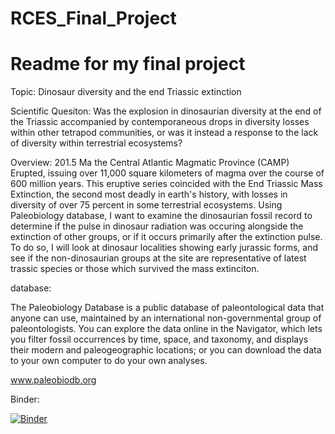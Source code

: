 # RCES_Final_Project
# Readme for my final project

Topic: Dinosaur diversity and the end Triassic extinction

Scientific Quesiton: Was the explosion in dinosaurian diversity at the end of the Triassic accompanied by contemporaneous drops in diversity losses within other tetrapod communities, or was it instead a response to the lack of diversity within terrestrial ecosystems?

Overview: 201.5 Ma the Central Atlantic Magmatic Province (CAMP) Erupted, issuing over 11,000 square kilometers of magma over the course of 600 million years. This eruptive series coincided with the End Triassic Mass Extinction, the second most deadly in earth's history, with losses in diversity of over 75 percent in some terrestrial ecosystems. Using Paleobiology database, I want to examine the dinosaurian fossil record to determine if the pulse in dinosaur radiation was occuring alongside the extinction of other groups, or if it occurs primarily after the extinction pulse. To do so, I will look at dinosaur localities showing early jurassic forms, and see if the non-dinosaurian groups at the site are representative of latest trassic species or those which survived the mass extinciton. 

database:

The Paleobiology Database is a public database of paleontological data that anyone can use, maintained by an international non-governmental group of paleontologists. You can explore the data online in the Navigator, which lets you filter fossil occurrences by time, space, and taxonomy, and displays their modern and paleogeographic locations; or you can download the data to your own computer to do your own analyses.

www.paleobiodb.org

Binder:

[![Binder](http://mybinder.org/badge.svg)](https://mybinder.org/v2/gh/pangeo-data/pangeo-docker-images/2021.09.30?urlpath=git-pull%3Frepo%3Dhttps%253A%252F%252Fgithub.com%252Fbslibeck%252FRCES_Final_Project%26urlpath%3Dtree%252FRCES_Final_Project%252Fbbs2133_rces_final_complete.ipynb%26branch%3Dmain)
